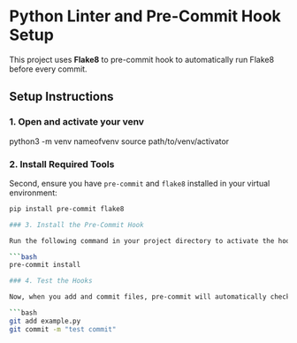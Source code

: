 # Python Linter and Pre-Commit Hook Setup

This project uses **Flake8** to pre-commit hook to automatically run Flake8 before every commit.

## Setup Instructions

### 1. Open and activate your venv
python3 -m venv nameofvenv
source path/to/venv/activator

### 2. Install Required Tools
Second, ensure you have `pre-commit` and `flake8` installed in your virtual environment:

```bash
pip install pre-commit flake8

### 3. Install the Pre-Commit Hook

Run the following command in your project directory to activate the hooks specified in the .pre-commit-config.yaml file:

```bash
pre-commit install

### 4. Test the Hooks

Now, when you add and commit files, pre-commit will automatically check your code. For example:

```bash
git add example.py
git commit -m "test commit"
